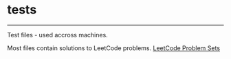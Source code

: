 # tests

---
Test files - used accross machines.

Most files contain solutions to LeetCode problems. [LeetCode Problem Sets](https://leetcode.com/problemset/all/)

